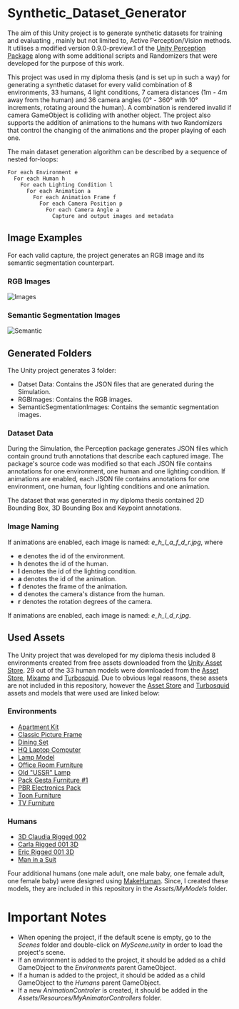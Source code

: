 # Synthetic_Dataset_Generator
The aim of this Unity project is to generate synthetic datasets for training and evaluating , mainly but not limited to, Active Perception/Vision methods. It utilises a modified version 0.9.0-preview.1 of the [Unity Perception Package](https://github.com/Unity-Technologies/com.unity.perception) along with some additional scripts and Randomizers that were developed for the purpose of this work.

This project was used in my diploma thesis (and is set up in such a way) for generating a synthetic dataset for every valid combination of 8 environments, 33 humans, 4 light conditions, 7 camera distances (1m - 4m away from the human) and 36 camera angles (0° - 360° with 10° increments, rotating around the human). A combination is rendered invalid if camera GameObject is colliding with another object. The project also supports the addition of animations to the humans with two Randomizers that control the changing of the animations and the proper playing of each one. 

The main dataset generation algorithm can be described by a sequence of nested for-loops:

```
For each Environment e
  For each Human h
    For each Lighting Condition l
      For each Animation a
        For each Animation Frame f
          For each Camera Position p
            For each Camera Angle a
              Capture and output images and metadata
```

## Image Examples
For each valid capture, the project generates an RGB image and its semantic segmentation counterpart.

### RGB Images
![Images](https://user-images.githubusercontent.com/72664246/177645117-ee686ab1-d043-44ab-a06a-1fc8c44d96f6.jpg)

### Semantic Segmentation Images
![Semantic](https://user-images.githubusercontent.com/72664246/177645984-ee049d24-fd7e-451b-a547-849ee49bfd28.png)

## Generated Folders
The Unity project generates 3 folder:
- Datset Data: Contains the JSON files that are generated during the Simulation.
- RGBImages: Contains the RGB images.
- SemanticSegmentationImages: Contains the semantic segmentation images.

### Dataset Data
During the Simulation, the Perception package generates JSON files which contain ground truth annotations that describe each captured image. The package's source code was modified so that each JSON file contains annotations for one environment, one human and one lighting condition. If animations are enabled, each JSON file contains annotations for one environment, one human, four lighting conditions and one animation.

The dataset that was generated in my diploma thesis contained 2D Bounding Box, 3D Bounding Box and Keypoint annotations.

### Image Naming
If animations are enabled, each image is named: *e_h_l_a_f_d_r.jpg*, where
-  **e** denotes the id of the environment.
-  **h** denotes the id of the human.
-  **l** denotes the id of the lighting condition.
-  **a** denotes the id of the animation.
-  **f** denotes the frame of the animation.
-  **d** denotes the camera's distance from the human.
-  **r** denotes the rotation degrees of the camera.

If animations are enabled, each image is named: *e_h_l_d_r.jpg*.

## Used Assets
The Unity project that was developed for my diploma thesis included 8 environments created from free assets downloaded from the [Unity Asset Store](https://assetstore.unity.com/?gclid=Cj0KCQjw5ZSWBhCVARIsALERCvw1Bhpyz7oRJ-wyDHO-6OJuqiU-nU1S0uTIDNy_6Mbz9tNTsrmLGsIaAuUrEALw_wcB&gclsrc=aw.ds). 29 out of the 33 human models were downloaded from the [Asset Store](https://assetstore.unity.com/?gclid=Cj0KCQjw5ZSWBhCVARIsALERCvw1Bhpyz7oRJ-wyDHO-6OJuqiU-nU1S0uTIDNy_6Mbz9tNTsrmLGsIaAuUrEALw_wcB&gclsrc=aw.ds), [Mixamo](https://www.mixamo.com/#/) and [Turbosquid](https://www.turbosquid.com/?&utm_source=google&utm_medium=cpc&utm_campaign=RoEUAF-en-TS-Brand&utm_content=ts%20brand&utm_term=turbosquid&mt=e&dev=c&itemid=&targid=kwd-297496938642&loc=9061579&ntwk=g&dmod=&adp=&gclid=Cj0KCQjw5ZSWBhCVARIsALERCvx-98mKydP7qVEzkzbkv1eKZioniGXh6Mx24qUdCa4lmnYCegmD8H0aAlvpEALw_wcB&gclsrc=aw.ds). Due to obvious legal reasons, these assets are not included in this repository, however the [Asset Store](https://assetstore.unity.com/?gclid=Cj0KCQjw5ZSWBhCVARIsALERCvw1Bhpyz7oRJ-wyDHO-6OJuqiU-nU1S0uTIDNy_6Mbz9tNTsrmLGsIaAuUrEALw_wcB&gclsrc=aw.ds) and [Turbosquid](https://www.turbosquid.com/?&utm_source=google&utm_medium=cpc&utm_campaign=RoEUAF-en-TS-Brand&utm_content=ts%20brand&utm_term=turbosquid&mt=e&dev=c&itemid=&targid=kwd-297496938642&loc=9061579&ntwk=g&dmod=&adp=&gclid=Cj0KCQjw5ZSWBhCVARIsALERCvx-98mKydP7qVEzkzbkv1eKZioniGXh6Mx24qUdCa4lmnYCegmD8H0aAlvpEALw_wcB&gclsrc=aw.ds) assets and models that were used are linked below:

### Environments
- [Apartment Kit](https://assetstore.unity.com/packages/3d/props/apartment-kit-124055)
- [Classic Picture Frame](https://assetstore.unity.com/packages/3d/props/furniture/classic-picture-frame-59038)
- [Dining Set](https://assetstore.unity.com/packages/3d/props/interior/dining-set-37029)
- [HQ Laptop Computer](https://assetstore.unity.com/packages/3d/props/electronics/hq-laptop-computer-42030)
- [Lamp Model](https://assetstore.unity.com/packages/3d/props/interior/lamp-model-110960)
- [Office Room Furniture](https://assetstore.unity.com/packages/3d/props/furniture/office-room-furniture-70884)
- [Old "USSR" Lamp](https://assetstore.unity.com/packages/3d/props/electronics/old-ussr-lamp-110400)
- [Pack Gesta Furniture \#1](https://assetstore.unity.com/packages/3d/props/furniture/pack-gesta-furniture-1-28237)
- [PBR Electronics Pack](https://assetstore.unity.com/packages/3d/props/electronics/pbr-electronics-pack-38741)
- [Toon Furniture](https://assetstore.unity.com/packages/3d/props/furniture/toon-furniture-88740)
- [TV Furniture](https://assetstore.unity.com/packages/3d/props/electronics/tv-furniture-60122)

### Humans
- [3D Claudia Rigged 002](https://www.turbosquid.com/3d-models/3d-photorealistic-human-rig-1422551)
- [Carla Rigged 001 3D](https://www.turbosquid.com/3d-models/photorealistic-human-rig-3d-1422548)
- [Eric Rigged 001 3D](https://www.turbosquid.com/3d-models/photorealistic-human-rig-3d-1422553)
- [Man in a Suit](https://assetstore.unity.com/packages/3d/characters/humanoids/humans/man-in-a-suit-51662)

Four additional humans (one male adult, one male baby, one female adult, one female baby) were designed using [MakeHuman](http://www.makehumancommunity.org). Since, I created these models, they are included in this repository in the *Assets/MyModels* folder.

# Important Notes
- When opening the project, if the default scene is empty, go to the *Scenes* folder and double-click on *MyScene.unity* in order to load the project's scene.
- If an environment is added to the project, it should be added as a child GameObject to the *Environments* parent GameObject.
- If a human is added to the project, it should be added as a child GameObject to the *Humans* parent GameObject.
- If a new *AnimationControler* is created, it should be added in the *Assets/Resources/MyAnimatorControllers* folder.
